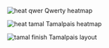 ![heat qwer](https://github.com/anoda9/Tamalpais/assets/3486897/4d0788ed-6330-4755-99ec-cb0933f1f193)
Qwerty heatmap

![heat tamal](https://github.com/anoda9/Tamalpais/assets/3486897/8dc3ea38-8ae8-4a2b-ae84-b921dec00fa6)
Tamalpais heatmap

![tamal finish](https://github.com/anoda9/Tamalpais/assets/3486897/ea5af293-5586-4c28-9ad5-a26602b7e98e)
Tamalpais layout
